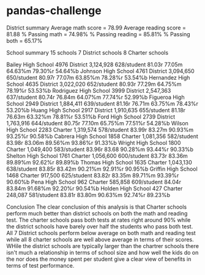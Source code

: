 # pandas-challenge
District summary
Average math score = 78.99
Average reading score = 81.88
% Passing math = 74.98%
% Passing reading = 85.81%
% Passing both = 65.17%

School summary
15 schools
7 District schools
8 Charter schools

Bailey High School       4976 District 3,124,928 628/student 81.03r 77.05m 64.63%m 79.30%r 54.64%b
Johnson High School      4761 District 3,094,650 650/student 80.97r 77.07m 63.85%m 78.28%r 53.54%b
Hernandez High School    4635 District 3,022,020 652/student 80.93r 77.29m 64.75%m 78.19%r 53.53%b
Rodriguez High School    3999 District 2,547,363 637/student 80.74r 76.84m 64.07%m 77.74%r 52.99%b
Figueroa High School     2949 District 1,884,411 639/student 81.16r 76.71m 63.75%m 78.43%r 53.20%b
Huang High School        2917 District 1,910,635 655/student 81.18r 76.63m 63.32%m 78.81%r 53.51%b
Ford High School         2739 District 1,763,916 644/student 80.75r 77.10m 65.75%m 77.51%r 54.28%b
Wilson High School       2283 Charter 1,319,574 578/student 83.99r 83.27m 90.93%m 93.25%r 90.58%b
Cabrera High School      1858 Charter 1,081,356 582/student 83.98r 83.06m 89.56%m 93.86%r 91.33%b
Wright High School       1800 Charter 1,049,400 583/student 83.96r 83.68 90.28%m 93.44%r 90.33%b
Shelton High School      1761 Charter 1,056,600 600/student 83.73r 83.36m 89.89%m 92.62%r 89.89%b
Thomas High School       1635 Charter 1,043,130 638/student 83.85r 83.42m 90.21%m 92.91%r 90.95%b
Griffin High School      1468 Charter 917,500 625/student 83.82r 83.35m 89.71%m 93.39%r 90.60%b
Pena High School          962 Charter 585,858 609/student 84.04r 83.84m 91.68%m 92.20%r 90.54%b
Holden High School        427 Charter 248,087 581/student 83.81r 83.80m 90.63%m 92.74%r 89.23%b

Conclusion
The clear conclusion of this analysis is that Charter schools perform much better than district schools on both the math and reading test. The charter schools pass both tests at rates right around 90% while the district schools have barely over half the students who pass both test. All 7 District schools perform below average on both math and reading test while all 8 charter schools are well above average in terms of their scores. WHile the district schools are typically larger than the chartrer schools there isn't much a relationship in terms of school size and how well the kids do on the nor does the money spent per student give a clear view of benefits in terms of test performance. 

